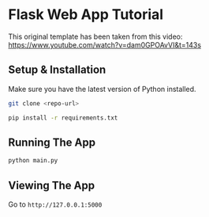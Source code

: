 # Flask Web App Tutorial

This original template has been taken from this video: https://www.youtube.com/watch?v=dam0GPOAvVI&t=143s

## Setup & Installation

Make sure you have the latest version of Python installed.

```bash
git clone <repo-url>
```

```bash
pip install -r requirements.txt
```

## Running The App

```bash
python main.py
```

## Viewing The App

Go to `http://127.0.0.1:5000`
